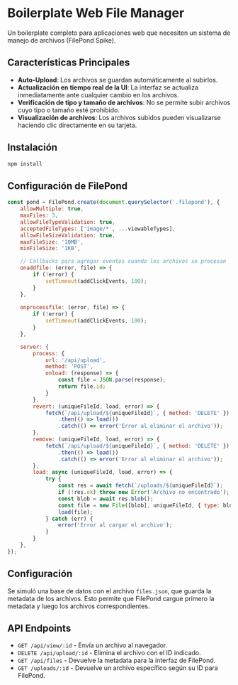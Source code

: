 # Boilerplate Web File Manager
Un boilerplate completo para aplicaciones web que necesiten un sistema de manejo de archivos (FilePond Spike).

## Características Principales
- **Auto-Upload**: Los archivos se guardan automáticamente al subirlos.
- **Actualización en tiempo real de la UI**: La interfaz se actualiza inmediatamente ante cualquier cambio en los archivos.
- **Verificación de tipo y tamaño de archivos**: No se permite subir archivos cuyo tipo o tamaño esté prohibido.
- **Visualización de archivos**: Los archivos subidos pueden visualizarse haciendo clic directamente en su tarjeta.

## Instalación
```bash
npm install
````

## Configuración de FilePond

```javascript
const pond = FilePond.create(document.querySelector('.filepond'), {
    allowMultiple: true,
    maxFiles: 3,
    allowFileTypeValidation: true,
    acceptedFileTypes: ['image/*', ...viewableTypes],
    allowFileSizeValidation: true,
    maxFileSize: '10MB',
    minFileSize: '1KB',

    // Callbacks para agregar eventos cuando los archivos se procesan
    onaddfile: (error, file) => {
        if (!error) {
            setTimeout(addClickEvents, 100);
        }
    },
    
    onprocessfile: (error, file) => {
        if (!error) {
            setTimeout(addClickEvents, 100);
        }
    },

    server: {
        process: {
            url: '/api/upload',
            method: 'POST',
            onload: (response) => {
                const file = JSON.parse(response);
                return file.id;
            }
        },
        revert: (uniqueFileId, load, error) => {
            fetch(`/api/upload/${uniqueFileId}`, { method: 'DELETE' })
                .then(() => load())
                .catch(() => error('Error al eliminar el archivo'));
        },
        remove: (uniqueFileId, load, error) => {
            fetch(`/api/upload/${uniqueFileId}`, { method: 'DELETE' })
                .then(() => load())
                .catch(() => error('Error al eliminar el archivo'));
        },
        load: async (uniqueFileId, load, error) => {
            try {
                const res = await fetch(`/uploads/${uniqueFileId}`);
                if (!res.ok) throw new Error('Archivo no encontrado');
                const blob = await res.blob();
                const file = new File([blob], uniqueFileId, { type: blob.type });
                load(file);
            } catch (err) {
                error('Error al cargar el archivo');
            }
        }
    },
});
```

## Configuración

Se simuló una base de datos con el archivo `files.json`, que guarda la metadata de los archivos. Esto permite que FilePond cargue primero la metadata y luego los archivos correspondientes.

## API Endpoints

* `GET /api/view/:id` - Envía un archivo al navegador.
* `DELETE /api/upload/:id` - Elimina el archivo con el ID indicado.
* `GET /api/files` - Devuelve la metadata para la interfaz de FilePond.
* `GET /uploads/:id` - Devuelve un archivo específico según su ID para FilePond.
